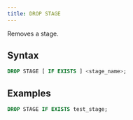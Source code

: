 ```yaml
---
title: DROP STAGE
---
```


Removes a stage.

## Syntax

```sql
DROP STAGE [ IF EXISTS ] <stage_name>;
```

## Examples

```sql
DROP STAGE IF EXISTS test_stage;
```